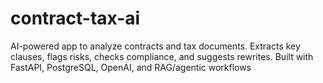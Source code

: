 # contract-tax-ai
AI-powered app to analyze contracts and tax documents. Extracts key clauses, flags risks, checks compliance, and suggests rewrites. Built with FastAPI, PostgreSQL, OpenAI, and RAG/agentic workflows
